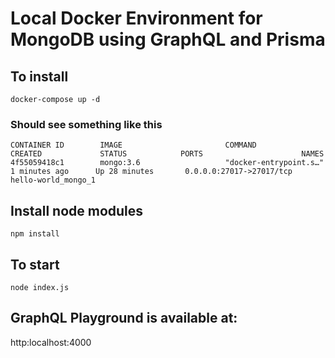 # Local Docker Environment for MongoDB using GraphQL and Prisma  

## To install 
`docker-compose up -d`

### Should see something like this

`CONTAINER ID        IMAGE                       COMMAND                  CREATED             STATUS            PORTS                      NAMES
4f55059418c1        mongo:3.6                   "docker-entrypoint.s…"   1 minutes ago      Up 28 minutes       0.0.0.0:27017->27017/tcp   hello-world_mongo_1`

## Install node modules
`npm install`

## To start 
`node index.js`

## GraphQL Playground is available at:
http:localhost:4000 
